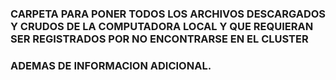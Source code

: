 ### CARPETA PARA PONER TODOS LOS ARCHIVOS DESCARGADOS Y CRUDOS DE LA COMPUTADORA LOCAL Y QUE REQUIERAN SER REGISTRADOS POR NO ENCONTRARSE EN EL CLUSTER
### ADEMAS DE INFORMACION ADICIONAL.
